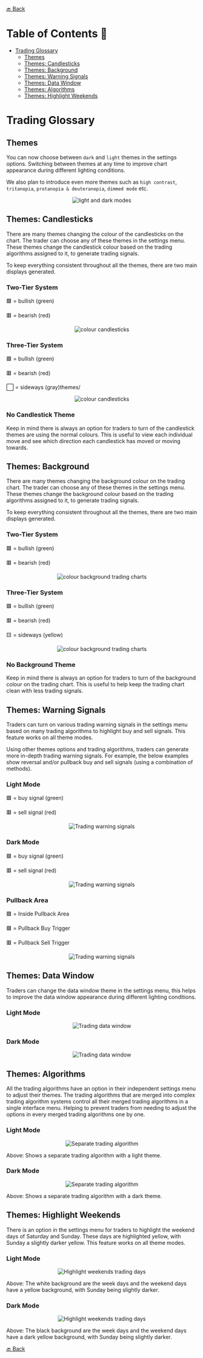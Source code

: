 [🔙 Back](https://github.com/chartingshow/documentation/blob/master/trading/glossary.md)

# Table of Contents 📑

- [Trading Glossary](#trading-glossary)
  - [Themes](#themes)
  - [Themes: Candlesticks](#themes-candlesticks)
  - [Themes: Background](#themes-background)
  - [Themes: Warning Signals](#themes-warning-signals)
  - [Themes: Data Window](#themes-data-window)
  - [Themes: Algorithms](#themes-algorithms)
  - [Themes: Highlight Weekends](#themes-highlight-weekends)

# Trading Glossary

## Themes

You can now choose between `dark` and `light` themes in the settings options. Switching between themes at any time to improve chart appearance during different lighting conditions.

We also plan to introduce even more themes such as `high contrast`, `tritanopia`, `protanopia & deuteranopia`, `dimmed mode` etc.

<p align="center"><img src="https://github.com/chartingshow/documentation/blob/master/assets/images/light-and-dark-modes.jpg" alt="light and dark modes"></p>

## Themes: Candlesticks

There are many themes changing the colour of the candlesticks on the chart. The trader can choose any of these themes in the settings menu. These themes change the candlestick colour based on the trading algorithms assigned to it, to generate trading signals.

To keep everything consistent throughout all the themes, there are two main displays generated.

### Two-Tier System

🟩 = bullish (green)

🟥 = bearish (red)

<p align="center"><img src="https://github.com/chartingshow/documentation/blob/master/assets/images/trading-glossary/themes/themes-candlesticks-1.jpg" alt="colour candlesticks"></p>

### Three-Tier System

🟩 = bullish (green)

🟥 = bearish (red)

⬜ = sideways (gray)themes/

<p align="center"><img src="https://github.com/chartingshow/documentation/blob/master/assets/images/trading-glossary/themes/themes-candlesticks-2.jpg" alt="colour candlesticks"></p>

### No Candlestick Theme

Keep in mind there is always an option for traders to turn of the candlestick themes are using the normal colours. This is useful to view each individual move and see which direction each candlestick has moved or moving towards.

## Themes: Background

There are many themes changing the background colour on the trading chart. The trader can choose any of these themes in the settings menu. These themes change the background colour based on the trading algorithms assigned to it, to generate trading signals.

To keep everything consistent throughout all the themes, there are two main displays generated.

### Two-Tier System

🟩 = bullish (green)

🟥 = bearish (red)

<p align="center"><img src="https://github.com/chartingshow/documentation/blob/master/assets/images/trading-glossary/themes/themes-background-1.jpg" alt="colour background trading charts"></p>

### Three-Tier System

🟩 = bullish (green)

🟥 = bearish (red)

🟨 = sideways (yellow)

<p align="center"><img src="https://github.com/chartingshow/documentation/blob/master/assets/images/trading-glossary/themes/themes-background-2.jpg" alt="colour background trading charts"></p>

### No Background Theme

Keep in mind there is always an option for traders to turn of the background colour on the trading chart. This is useful to help keep the trading chart clean with less trading signals.

## Themes: Warning Signals

Traders can turn on various trading warning signals in the settings menu based on many trading algorithms to highlight buy and sell signals. This feature works on all theme modes.

Using other themes options and trading algorithms, traders can generate more in-depth trading warning signals. For example, the below examples show reversal and/or pullback buy and sell signals (using a combination of methods).

### Light Mode

🟩 = buy signal (green)

🟥 = sell signal (red)

<p align="center"><img src="https://github.com/chartingshow/documentation/blob/master/assets/images/trading-glossary/themes/themes-trading-signals-1.jpg" alt="Trading warning signals"></p>

### Dark Mode

🟩 = buy signal (green)

🟥 = sell signal (red)

<p align="center"><img src="https://github.com/chartingshow/documentation/blob/master/assets/images/trading-glossary/themes/themes-trading-signals-2.jpg" alt="Trading warning signals"></p>

### Pullback Area

🟪 = Inside Pullback Area

🟩 = Pullback Buy Trigger

🟥 = Pullback Sell Trigger

<p align="center"><img src="https://github.com/chartingshow/documentation/blob/master/assets/images/trading-glossary/themes/pullback-themes-1.jpg" alt="Trading warning signals"></p>

## Themes: Data Window

Traders can change the data window theme in the settings menu, this helps to improve the data window appearance during different lighting conditions.

### Light Mode

<p align="center"><img src="https://github.com/chartingshow/documentation/blob/master/assets/images/trading-glossary/themes/theme-data-window-1.jpg" alt="Trading data window"></p>

### Dark Mode

<p align="center"><img src="https://github.com/chartingshow/documentation/blob/master/assets/images/trading-glossary/themes/theme-data-window-2.jpg" alt="Trading data window"></p>

## Themes: Algorithms

All the trading algorithms have an option in their independent settings menu to adjust their themes. The trading algorithms that are merged into complex trading algorithm systems control all their merged trading algorithms in a single interface menu. Helping to prevent traders from needing to adjust the options in every merged trading algorithms one by one.

### Light Mode

<p align="center"><img src="https://github.com/chartingshow/documentation/blob/master/assets/images/trading-glossary/themes/theme-algorithm-1.jpg" alt="Separate trading algorithm"></p>

Above: Shows a separate trading algorithm with a light theme.

### Dark Mode

<p align="center"><img src="https://github.com/chartingshow/documentation/blob/master/assets/images/trading-glossary/themes/theme-algorithm-2.jpg" alt="Separate trading algorithm"></p>

Above: Shows a separate trading algorithm with a dark theme.

## Themes: Highlight Weekends

There is an option in the settings menu for traders to highlight the weekend days of Saturday and Sunday. These days are highlighted yellow, with Sunday a slightly darker yellow. This feature works on all theme modes.

### Light Mode

<p align="center"><img src="https://github.com/chartingshow/documentation/blob/master/assets/images/trading-glossary/themes/themes-weekend-1.jpg" alt="Highlight weekends trading days"></p>

Above: The white background are the week days and the weekend days have a yellow background, with Sunday being slightly darker.

### Dark Mode

<p align="center"><img src="https://github.com/chartingshow/documentation/blob/master/assets/images/trading-glossary/themes/themes-weekend-2.jpg" alt="Highlight weekends trading days"></p>

Above: The black background are the week days and the weekend days have a dark yellow background, with Sunday being slightly darker.

[🔙 Back](https://github.com/chartingshow/documentation/blob/master/trading/glossary.md)
